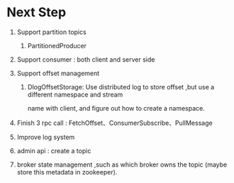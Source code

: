 # Next Step

1. Support partition topics

   1. PartitionedProducer

2. Support consumer : both client and server side

3. Support offset management

   1. DlogOffsetStorage: Use distributed log to store offset ,but use a different namespace and stream

      name with client, and figure out how to create a namespace.

4. Finish 3 rpc call : FetchOffset、ConsumerSubscribe、PullMessage

5. Improve log system

6. admin api : create a topic 

7. broker state management ,such as which broker owns the topic (maybe store this metadata in zookeeper).


